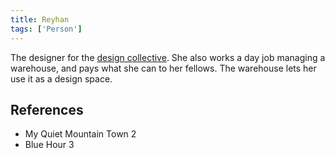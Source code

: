```yaml
---
title: Reyhan
tags: ['Person']
---
```

The designer for the [design collective](wiki/design%20collective.md). She also works a day job managing a warehouse, and pays what she can to her fellows. The warehouse lets her use it as a design space.

## References
- My Quiet Mountain Town 2
- Blue Hour 3

